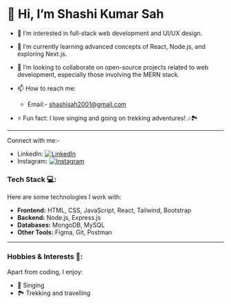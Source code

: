   #                                             👋 Hi, I’m Shashi Kumar Sah

- 👀 I’m interested in full-stack web development and UI/UX design.
- 🌱 I’m currently learning advanced concepts of React, Node.js, and exploring Next.js.
- 💞️ I’m looking to collaborate on open-source projects related to web development, especially those involving the MERN stack.
- 📫 How to reach me: 
  - Email:- shashisah2001@gmail.com

- ⚡ Fun fact: I love singing and going on trekking adventures! 🎶🏞️

---

Connect with me:-
- LinkedIn: [![LinkedIn](https://img.shields.io/badge/LinkedIn-0077B5?style=for-the-badge&logo=linkedin&logoColor=white)](https://www.linkedin.com/in/shashi-kumar-sah)
- Instagram: [![Instagram](https://img.shields.io/badge/Instagram-E4405F?style=for-the-badge&logo=instagram&logoColor=white)](https://www.instagram.com/shashisah1002)
### Tech Stack 💻:
Here are some technologies I work with:

- **Frontend:** HTML, CSS, JavaScript, React, Tailwind, Bootstrap
- **Backend:** Node.js, Express.js
- **Databases:** MongoDB, MySQL
- **Other Tools:** Figma, Git, Postman

---

### Hobbies & Interests 🎨:
Apart from coding, I enjoy:
- 🎤 Singing
- 🏞️ Trekking and travelling


<!---
Shashisah2001/Shashisah2001 is a ✨ special ✨ repository because its `README.md` (this file) appears on your GitHub profile.
You can click the Preview link to take a look at your changes.
--->

